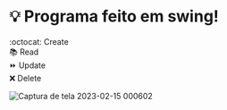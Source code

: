 # :bulb: Programa feito em swing!
:octocat: Create <br> :books: Read <br> :fast_forward: Update <br> :x: Delete <br>

![Captura de tela 2023-02-15 000602](https://user-images.githubusercontent.com/88409759/218916964-83f45d46-623c-48cd-a995-c2b0fa5f80d9.png)
